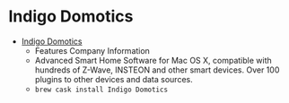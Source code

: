 # Indigo Domotics
- [Indigo Domotics](https://www.indigodomo.com/)
  -  Features Company Information
  - Advanced Smart Home Software for Mac OS X, compatible with hundreds of Z-Wave, INSTEON and other smart devices. Over 100 plugins to other devices and data sources.
  - `brew cask install Indigo Domotics`
